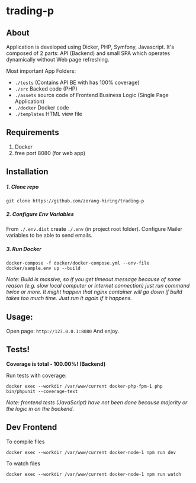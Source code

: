 # trading-p

## About

Application is developed using Dicker, PHP, Symfony, Javascript. 
It's composed of 2 parts: API (Backend) and small SPA which operates dynamically without Web page refreshing.

Most important App Folders:
- `./tests` (Contains API BE with has 100% coverage)
- `./src` Backed code (PHP)
- `./assets` source code of Frontend Business Logic (Single Page Application)
- `./docker` Docker code
- `./templates` HTML view file

## Requirements

1. Docker
2. free port 8080 (for web app)

## Installation

##### 1. Clone repo

```
git clone https://github.com/zorang-hiring/trading-p
```

##### 2. Configure Env Variables
From `./.env.dist` create `./.env` (in project root folder). Configure Mailer variables to be able to send emails.

##### 3. Run Docker
```
docker-compose -f docker/docker-compose.yml --env-file docker/sample.env up --build
```
_Note: Build is massive, so if you get timeout message because of some reason 
(e.g. slow local computer or internet connection) just run command twice or more.
It might happen that nginx container will go down if build takes too much time. 
Just run it again if it happens._

## Usage:

Open page: `http://127.0.0.1:8080`
And enjoy.

## Tests!

**Coverage is total - 100.00%! (Backend)**

Run tests with coverage:
```
docker exec --workdir /var/www/current docker-php-fpm-1 php bin/phpunit --coverage-text
```

_Note: frontend tests (JavaScript) have not been done 
because majority or the logic in on the backend._

## Dev Frontend

To compile files
```
docker exec --workdir /var/www/current docker-node-1 npm run dev
```

To watch files
```
docker exec --workdir /var/www/current docker-node-1 npm run watch
```
